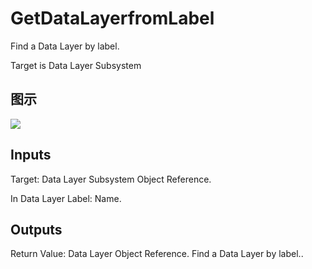 # GetDataLayerfromLabel

Find a Data Layer by label.

Target is Data Layer Subsystem

## 图示

![]($-20221218-18345787.png)

## Inputs

Target: Data Layer Subsystem Object Reference.

In Data Layer Label: Name.  

## Outputs

Return Value: Data Layer Object Reference. Find a Data Layer by label..

